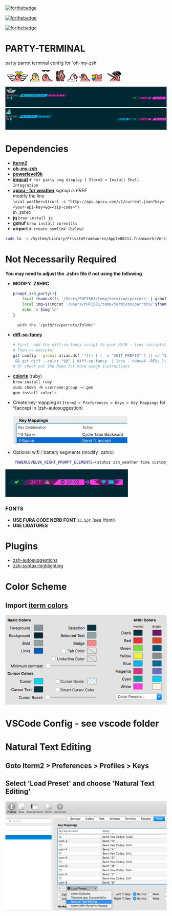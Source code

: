 
[![forthebadge](http://forthebadge.com/images/badges/designed-in-ms-paint.svg)](http://forthebadge.com)

[![forthebadge](http://forthebadge.com/images/badges/uses-badges.svg)](http://forthebadge.com)

[![forthebadge](http://forthebadge.com/images/badges/certified-steve-bruhle.svg)](http://forthebadge.com)

# PARTY-TERMINAL
party parrot terminal config for 'oh-my-zsh'

![parrot](parrots/angelparrot.gif) ![parrot](parrots/discoparrot.gif)
![parrot](parrots/dealwithitparrot.gif) ![parrot](parrots/party-wizard.gif)
![parrot](parrots/sithparrot.gif) ![parrot](parrots/jediparrot.gif)
![parrot](parrots/nyanparrot.gif) ![parrot](parrots/revolutionparrot.gif)

![party-term](img/term-preview.png)
![party-term](img/term-preview2.png)


# Dependencies

- **[iterm2](https://iterm2.com/documentation-images.html)**
- **[oh-my-zsh](http://ohmyz.sh/)**
- **[powerlevel9k](https://github.com/bhilburn/powerlevel9k#command_execution_time)**
- **[imgcat](https://iterm2.com/documentation-images.html)** `# for party img display | Iterm2 > Install Shell Integration`
- **[apixu - for weather](https://www.apixu.com/)** *signup is FREE* <br>
    modify the line <br>`local weather=$(curl -s "http://api.apixu.com/v1/current.json?key=<your-api-key>&q=<zip-code>")`<br> in .zshrc
- **jq**
    `brew install jq`
- **gshuf**
    `brew install coreutils`
- **airport** `# create symlink (below)`
```bash
sudo ln -s /System/Library/PrivateFrameworks/Apple80211.framework/Versions/Current/Resources/airport /usr/local/bin/airport
```

# Not Necessarily Required
**You may need to adjust the .zshrc file if not using the following**

- **MODIFY .ZSHRC**
    ```bash
    prompt_zsh_party(){
        local fname=$(ls '/Users/PUF1501/temp/termicon/parrots' | gshuf -n 1)
        local img=$(imgcat '/Users/PUF1501/temp/termicon/parrots/'$fname)
        echo -n $img'\n'
    }
    ```
        with the '/path/to/parrots/folder'

- **[diff-so-fancy](https://github.com/so-fancy/diff-so-fancy)**
    ```bash
    # First, add the diff-so-fancy script to your PATH - (see /scripts/)
    # Then => execute:
    git config --global alias.dsf '!f() { [ -z "$GIT_PREFIX" ] || cd "$GIT_PREFIX" '\
    '&& git diff --color "$@" | diff-so-fancy  | less --tabs=4 -RFX; }; f'
    # Or check out the Repo for more usage instructions
    ```
- **[colorls](https://github.com/athityakumar/colorls)** (ruby) <br>
    `brew install ruby` <br>
    `sudo chown -R username:group ~/.gem` <br>
    `gem install colorls`
- Create key-mapping in `Iterm2 > Preferences > Keys > Key Mappings` for ^[accept in (zsh-autosuggestion) <br><br>
![key-map](img/key-map.png)


- Optional wifi / battery segments (modify .zshrc)
```bash
    POWERLEVEL9K_RIGHT_PROMPT_ELEMENTS=(status zsh_weather time custom_internet_signal zsh_battery_level)
```
![wifi-battery](img/wifi-battery.png)

### FONTS
- **USE FURA CODE NERD FONT** `13.5pt` (see /font/)
- **USE LIGATURES**

# Plugins

- [zsh-autosuggestions](https://github.com/zsh-users/zsh-autosuggestions)
- [zsh-syntax-highlighting](https://github.com/zsh-users/zsh-syntax-highlighting/blob/master/INSTALL.md)



# Color Scheme

## Import [iterm colors](solarized-neon.itermcolors)

![iterm colors](img/term-colors.png)


# VSCode Config - see vscode folder


# Natural Text Editing

## Goto Iterm2 > Preferences > Profiles > Keys
## Select 'Load Preset' and choose 'Natural Text Editing'

![iterm natural text edit](img/natural-text-edit.png)